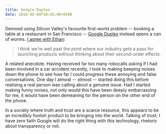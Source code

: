 ```yaml
---
title: Google Duplex
date: 2018-05-09T18:45:00+0100
---
```

Demoed using Silicon Valley's favourite first-world problem -- booking a table at a restaurant in San Francisco -- [Google Duplex](https://ai.googleblog.com/2018/05/duplex-ai-system-for-natural-conversation.html) instead opens a can of worms. [I agree with Ethan](https://ethanmarcotte.com/wrote/kumiho/):

> I think we're well past the point where our industry gets a pass for launching products without thinking about their second-order effects.

A related anecdote. Having received far too many robocalls asking if I had been involved in a car accident recently, I took to making beeping noises down the phone to see how far I could progress these annoying and false conversations. One day I almost -- _almost_ -- started doing this before realising a real person was calling about a genuine issue. Had I started making funny noises, not only would this have been deeply embarrassing for me, it would have been demeaning for the person on the other end of the phone.

In a society where truth and trust are a scarce resource, this appears to be an incredibly foolish product to be bringing into the world. Talking of trust; I have zero faith Google will do the right thing with this technology, rhetoric about transparency or not.
